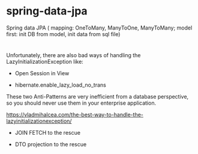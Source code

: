 # spring-data-jpa
Spring data JPA ( mapping: OneToMany, ManyToOne, ManyToMany; model first: init DB from model, init data from sql file) 

#

Unfortunately, there are also bad ways of handling the LazyInitializationException like:

+ Open Session in View

+ hibernate.enable_lazy_load_no_trans

These two Anti-Patterns are very inefficient from a database perspective, so you should never use them in your enterprise application.

https://vladmihalcea.com/the-best-way-to-handle-the-lazyinitializationexception/

+ JOIN FETCH to the rescue

+ DTO projection to the rescue